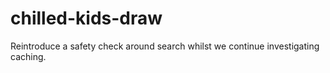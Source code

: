 # chilled-kids-draw

Reintroduce a safety check around search whilst we continue investigating caching.
